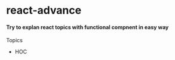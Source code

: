 # react-advance

<h4> Try to explan react topics with functional compnent in easy way </h4>

Topics
* HOC
